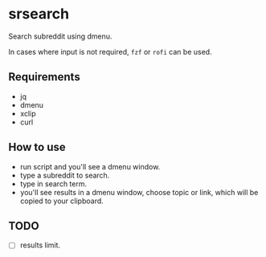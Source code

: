 # srsearch
Search subreddit using dmenu.

In cases where input is not required, `fzf` or `rofi` can be used.

## Requirements
- jq
- dmenu
- xclip
- curl

## How to use
- run script and you'll see a dmenu window.
- type a subreddit to search.
- type in search term.
- you'll see results in a dmenu window, choose topic or link, which will be copied to your clipboard.

## TODO
- [ ] results limit.
